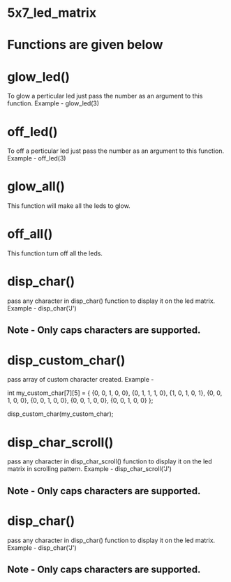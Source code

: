 # 5x7_led_matrix

# Functions are given below

# glow_led()
To glow a perticular led just pass the number as an argument to this function.
Example - glow_led(3)

# off_led()
To off a perticular led just pass the number as an argument to this function.
Example - off_led(3)

# glow_all()
This function will make all the leds to glow.

# off_all()
This function turn off all the leds.

# disp_char()
pass any character in disp_char() function to display it on the led matrix.
Example - disp_char('J') 
## Note - Only caps characters are supported.

# disp_custom_char()
pass array of custom character created. 
Example - 

int my_custom_char[7][5] = {
							  {0, 0, 1, 0, 0},
							  {0, 1, 1, 1, 0},
							  {1, 0, 1, 0, 1},
							  {0, 0, 1, 0, 0},
							  {0, 0, 1, 0, 0},
							  {0, 0, 1, 0, 0},
							  {0, 0, 1, 0, 0}
							};
							
disp_custom_char(my_custom_char);

# disp_char_scroll()
pass any character in disp_char_scroll() function to display it on the led matrix in scrolling pattern.
Example - disp_char_scroll('J') 
## Note - Only caps characters are supported.

# disp_char()
pass any character in disp_char() function to display it on the led matrix.
Example - disp_char('J') 
## Note - Only caps characters are supported.
